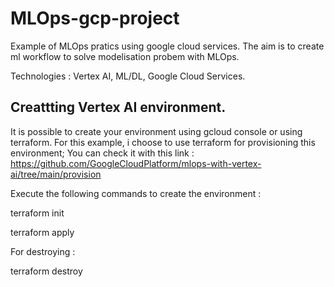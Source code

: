# MLOps-gcp-project

Example of MLOps pratics using google cloud services. The aim is to create ml workflow to solve modelisation probem with MLOps.

Technologies :  Vertex AI, ML/DL, Google Cloud Services.

## Creattting Vertex AI environment.

It is possible to create your environment using gcloud console or using terraform. For this example, i choose to use terraform for provisioning this environment; You can check it with this link : https://github.com/GoogleCloudPlatform/mlops-with-vertex-ai/tree/main/provision

Execute the following commands to create the environment :

terraform init 

terraform apply 

For destroying : 

terraform destroy
